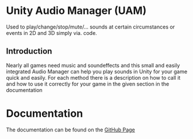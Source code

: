 # Unity Audio Manager (UAM)
Used to play/change/stop/mute/... sounds at certain circumstances or events in 2D and 3D simply via. code.

## Introduction
Nearly all games need music and soundeffects and this small and easily integrated Audio Manager can help you play sounds in Unity for your game quick and easily. For each method there is a description on how to call it and how to use it correctly for your game in the given section in the documentation

# Documentation
The documentation can be found on the [GitHub Page](https://mathewhdyt.github.io/Unity-Audio-Manager/)
